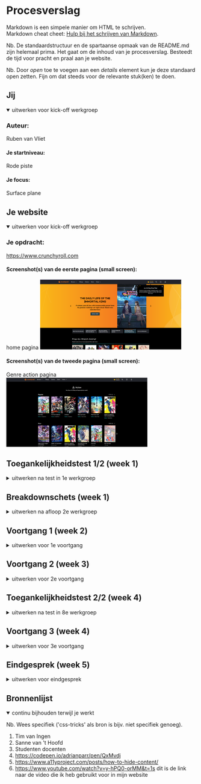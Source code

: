 # Procesverslag
Markdown is een simpele manier om HTML te schrijven.  
Markdown cheat cheet: [Hulp bij het schrijven van Markdown](https://github.com/adam-p/markdown-here/wiki/Markdown-Cheatsheet).

Nb. De standaardstructuur en de spartaanse opmaak van de README.md zijn helemaal prima. Het gaat om de inhoud van je procesverslag. Besteedt de tijd voor pracht en praal aan je website.

Nb. Door *open* toe te voegen aan een *details* element kun je deze standaard open zetten. Fijn om dat steeds voor de relevante stuk(ken) te doen.





## Jij

<details open>
  <summary>uitwerken voor kick-off werkgroep</summary>

  ### Auteur:
 Ruben van Vliet

  #### Je startniveau:
  Rode piste

  #### Je focus:
  Surface plane
 
</details>





## Je website

<details open>
  <summary>uitwerken voor kick-off werkgroep</summary>

  ### Je opdracht:
  https://www.crunchyroll.com

  #### Screenshot(s) van de eerste pagina (small screen): 
home pagina 
  <img src="./readme-images/crunchyroll1.png" width="375px" alt="dit is de homepagina van crunchyroll">

  #### Screenshot(s) van de tweede pagina (small screen):
 Genre action pagina
  <img src="./readme-images/crunchyroll2.png" width="375px" alt="hier vind je allerlei animes van het genre ACTION">
 
</details>



## Toegankelijkheidstest 1/2 (week 1)

<details>
  <summary>uitwerken na test in 1e werkgroep</summary>

  ### Bevindingen
  Lijst met je bevindingen die in de test naar voren kwamen:

  #### Screenreader
  Hier korte omschrijving (met indien nodig afbeeldingen)
  
  Ik heb gemerkt dat tijdens het bezoeken van mijn website de screenreader alles op leest en telkens de naam van de website herhaalt als je de Nederlandse verteller aan hebt staan. Maar als je verder gaat op de pagina kom je erachter dat het the volgorde en opbouw vrij logisch is en dat het makkelijk te volgen is. Het is soms nog wel moeilijk om te achterhalen wat nou precies wel en niet een link is, doordat sommige afbeeldingen ook klikbaar zijn en dit niet duidelijk wordt vertelt door de screen reader. Ik heb ook getest met een Engelse verteller  alleen dan leest de engelse verteller wel alle dingen zoals het woord afbeelding vanuit de code wel in het engels uitgesproken, terwijl dit een Nederlands woord is.
  
  Hier een omschrijving van hoe het opgelost kan worden (met indien nodig afbeeldingen)
  
  Je zou eventueel code ook in het engels schrijven om verwarring te voorkomen.
 
  #### Muis en Toetsenbord 
  Hier korte omschrijving (met indien nodig afbeeldingen)
  Dit doen Crunchyroll erg goed, elke state wordt toegepast bij het doorlopen van de website met muis en toetsenbord. Verder is de volgorde van selecteren heel logisch en kan je makkelijk worden doorverwezen naar de gewensde pagina. 


  #### Motoriek (shocks, elastiekjes)
  Hier korte omschrijving (met indien nodig afbeeldingen)
  Ze hebben op de home pagina een caroussel die automatisch doorscrollt dit kan voor mensen vervelend zijn omdat zij kunnen mis klikken en dan vervolgens hun gewilde show missen en dan moeten wachten of terug klikken. 
  
  Een oplossing hiervoor zou zijn de caroussel stop kunnen zetten doormidddel van een pauze knop.

  #### Visueel (brillen, contrast, kleurenblind, dark/light). 
  Hier korte omschrijving (met indien nodig afbeeldingen)
  De website bied verschillende soorten functies aan voor mensen die kleuren blind zijn en is nogsteeds na volgbaar doordat het kleuren contrast op de websote heel nauwkeurig is gedaan. Je kan goed onderscheid maken tussen alle elementen en dit zal voor kleurenblinden geen belemmeringen veroorzaken.
  
   <img src="./readme-images/kleurenblind.png" width="375px" alt="Je ziet hier hoe crunchyroll eruit ziet met een kleurenblinden filter">
   <img src="./readme-images/contrastverlaging.png" width="375px" alt="Je ziet hier hoe crunchyroll eruit ziet met minder contrast filter">


</details>



## Breakdownschets (week 1)

<details>
  <summary>uitwerken na afloop 2e werkgroep</summary>
  
  <img src="./readme-images/hmtlbreakdown.png" width="375px" alt="Breakdown schets van de html van Crunchyroll">


</details>

</details>





## Voortgang 1 (week 2)

<details>
  <summary>uitwerken voor 1e voortgang</summary>

  ### Stand van zaken
  hier dit ging goed & dit was lastig (neem ook screenshots op van delen van je website en code)
  Ik vond het al lastig genoeg om alles in de juiste tags te krijgen met html dus ik had nog niet zoveel (geen styling)

  ### Agenda voor meeting
  samen met je groepje opstellen

  | Ruben van Vliet     | Ruud          | Bart    | 
  | ---            | ---                | ---          | 
  | Automatische Carroussel | Domino's text bovenkant            | Bart was er niet    | 
  |  Een hamburger menu| |  |
  | ...            | ...                | ...          | 


  ### Verslag van meeting
  hier na afloop snel de uitkomsten van de meeting vastleggen

- We gaan in de volgende lessen een hamburger menu bespreken
- Een automatische carrousel mag ik van Sanna zijn codepen kopieren en gebruiken

</details>





## Voortgang 2 (week 3)

<details>
  <summary>uitwerken voor 2e voortgang</summary>

  ### Stand van zaken
  hier dit ging goed & dit was lastig (neem ook screenshots op van delen van je website en code)
  Ik vond het gebruiken van de carrousel vrij simpel en kwam er makkelijk uit echter vind ik het lastig om de achtergrond te veranderen als ik naar het volgende item ga in de carrousel. Ook heb ik veel moeite met flexbox en grid dus ik ga Sanna om hulp vragen bij dit onderdeel.

  ### Agenda voor meeting
  samen met je groepje opstellen

  | Ruben     | Bart        | Ruud    | 
  | ---            | ---                | ---          | 
  | News pagina flexen/grid | Locaties            | /    | 
  |  |  | / | 
  | ...            | ...                | ...          |


  ### Verslag van meeting
  hier na afloop snel de uitkomsten van de meeting vastleggen

- Ik kan beter met grid werken door de uitleg van Sanne en de code die hij voor mij had geschreven
- Door mij te kijken met Bart kon ik ook makkelijker begrijpen hoe flex werkt.
</details>





## Toegankelijkheidstest 2/2 (week 4)

<details>
  <summary>uitwerken na test in 8e werkgroep</summary>

  ### Bevindingen
  Lijst met je bevindingen die in de test naar voren kwamen (geef ook aan wat er verbeterd is):

  #### Screenreader
  Het lezen van de tekst door de screenreader ging gemakkelijk en was prima te verstaan. Hij leest alleen nog geen plaatjes voor dus dat kan voor blinden nog een probleem zijn. Ook was het geluid van de screenreader best zacht, maar dat komt omdat de speakers van mijn laptop niet top zijn. Met alle headings voorlezen ging zoals het hoorde en ging netjes op volgorde en las de juiste dingen voor, hetzelfde geldt voor de links.


  #### Muis en Toetsenbord 
  Ik kon door mijn website gemakkelijk tabben het enige wat nog ontbreekt is dat als ik iets geselecteerd heb met mijn tab kan je dit nog moeilijk zien/ niet zien. Dus ik moet een focus toevoegen aan alle links en buttons. Ook missen een aantal knoppen en links nog een hover dus die moet ik ook nog toevoegen om mijn website te optimaliseren.


  #### Motoriek (shocks, elastiekjes)
  Naast het feit dat Sanne de hoogste stand bij mij aan deed, merkte ik dat ik met twee fingers controle had over de website maar als je meerdere vingers moet gebruiken dat je dan wel aardig in de problemen kan komen. Voor de rest waren de buttons niet al te moeilijk om te beheersen met de spasmes in je arm en hand. 
 <img src="./readme-images/motoriek2.jpg" width="375px" alt="Dit is een foto van de spasmes motor die aan mijn arm vast zat tijdens het testen">
  #### Visueel (brillen, contrast, kleurenblind, dark/light). 
  Tijdens het gebruiken van de brillen kwam ik erachter dat de website een vrij goed contrast had waardoor het onderscheiden van bepaalde elementen gemakkelijk afging. Verder voel ik het soms wel lastig om bepaalde dingen te lezen dus daarvoor moet ik kunnen inzoomen op mijn webiste, dat gaat voor groot deel gaat dat goed maar in sommige vlakken kan ik dit op mijn webiste nog beter maken.

</details>





## Voortgang 3 (week 4)

<details>
  <summary>uitwerken voor 3e voortgang</summary>

  ### Stand van zaken
  hier dit ging goed & dit was lastig (neem ook screenshots op van delen van je website en code)
  Ik heb sinds de laatste keer veel verandert op mijn website ik heb mijn hele main bijna in orde. Alleen heb ik nog moeite met het orderen van dingen binnen een element want ik probeer vanalles maar er gebeurt niets. Ook moet ik nog veel ander werk verrichtten zoals mijn hele tweede pagina en mijn footer.

  ### Agenda voor meeting
  samen met je groepje opstellen

  | Ruben          | Ruud               | Bart         | 
  | ---            | ---                | ---          | 
  |- Link zoekbalk | - Tekst in een grid| - een slider | 
  |- Orderen valk  | Alleen horizontaal | - Menu balk  |         
  |                | - Aparte body      |              | 


  ### Verslag van meeting
  hier na afloop snel de uitkomsten van de meeting vastleggen

  - Tekst/elementen beter stijlen doormiddel van grid
  - Flexbox verbeteren/ elementen verplaatsen
  - Links naar andere positie op een website

</details>





## Eindgesprek (week 5)

<details>
  <summary>uitwerken voor eindgesprek</summary>

  ### Je uitkomst - karakteristiek screenshots:
  <img src="readme-images/dummy-plaatje.jpg" width="375px" alt="uitomst opdracht 1">


  ### Dit ging goed/Heb ik geleerd: 
  Korte omschrijving met plaatjes

  <img src="readme-images/dummy-plaatje.jpg" width="375px" alt="top">


  ### Dit was lastig/Is niet gelukt:
  Korte omschrijving met plaatjes

  <img src="readme-images/dummy-plaatje.jpg" width="375px" alt="bummer">
</details>





## Bronnenlijst

<details open>
  <summary>continu bijhouden terwijl je werkt</summary>

  Nb. Wees specifiek ('css-tricks' als bron is bijv. niet specifiek genoeg).

  1. Tim van Ingen 
  2. Sanne van 't Hoofd
  3. Studenten docenten
  4. https://codepen.io/adrianparr/pen/QxMvdj 
  5. https://www.a11yproject.com/posts/how-to-hide-content/
  6. https://www.youtube.com/watch?v=y-hPQ0-orMM&t=1s dit is de link naar de video die ik heb gebruikt voor in mijn website

</details>
